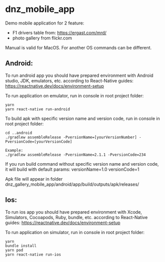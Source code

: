 # dnz_mobile_app
Demo mobile application for 2 feature:
 - F1 drivers table from: https://ergast.com/mrd/
 - photo gallery from flickr.com

Manual is valid for MacOS. For another OS commands can be different.

## Android:

To run android app you should have prepared environment with Android studio, JDK, emulators, etc.
according to React-Native guides:  
https://reactnative.dev/docs/environment-setup

To run application on emulator, run in console in root project folder:

 ```
yarn  
yarn react-native run-android
```

To build apk with specific version name and version code, run in console in root project folder:

```
cd ..android  
./gradlew assembleRelease -PversionName=[yourVersionNumber] -PversionCode=[yourVersionCode]

Example:
./gradlew assembleRelease -PversionName=2.1.1 -PversionCode=234
```
If you run build command without specific version name and version code, it will build with default params: versionName=1.0 versionCode=1

Apk file will appear in folder dnz_gallery_mobile_app/android/app/build/outputs/apk/releases/

## Ios:

To run ios app you should have prepared environment with Xcode, Simulators, Cocoapods, Ruby, bundle, etc.
according to React-Native guides:
https://reactnative.dev/docs/environment-setup

To run application on simulator, run in console in root project folder:

```
yarn
bundle install
yarn pod
yarn react-native run-ios
```
